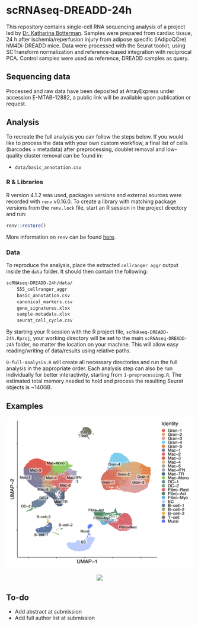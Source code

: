 # scRNAseq-DREADD-24h

This repository contains single-cell RNA sequencing analysis of a project led by [Dr. Katharina Botterman](mailto:katharina.bottermann@hhu.de). Samples were prepared from cardiac tissue, 24 h after ischemia/reperfusion injury from adipose specific (iAdipoQCre) hM4Di-DREADD mice. Data were processed with the Seurat toolkit, using SCTransform normalization and reference-based integration with reciprocal PCA. Control samples were used as reference, DREADD samples as query.

## Sequencing data

Processed and raw data have been deposited at ArrayExpress under accession E-MTAB-12882, a public link will be available upon publication or request.

## Analysis

To recreate the full analysis you can follow the steps below. If you would like to process the data with your own custom workflow, a final list of cells (barcodes + metadata) after preprocessing, doublet removal and low-quality cluster removal can be found in:

* `data/basic_annotation.csv`

### R & Libraries

R version 4.1.2 was used, packages versions and external sources were recorded with `renv` v0.16.0. To create a library with matching package versions from the `renv.lock` file, start an R session in the project directory and run:

```r
renv::restore()
```

More information on ```renv``` can be found [here](https://rstudio.github.io/renv/articles/renv.html).

### Data

To reproduce the analysis, place the extracted `cellranger aggr` output inside the `data` folder. It should then contain the following:

```bash
scRNAseq-DREADD-24h/data/
    555_cellranger_aggr
    basic_annotation.csv
    canonical_markers.csv
    gene_signatures.xlsx
    sample-metadata.xlsx
    seurat_cell_cycle.csv
```

By starting your R session with the R project file, `scRNAseq-DREADD-24h.Rproj`, your working directory will be set to the main `scRNAseq-DREADD-24h` folder, no matter the location on your machine. This will allow easy reading/writing of data/results using relative paths.

`0-full-analysis.R` will create all necessary directories and run the full analysis in the appropriate order. Each analysis step can also be run individually for better interactivity, starting from `1-preprocessing.R`. The estimated total memory needed to hold and process the resulting Seurat objects is ~140GB.

## Examples

<p align="center">
  <img src="/examples/DimPlot_basic_annotation.png" width="1000">
</p>

<p align="center">
  <img src="/examples/Heatmap.png" width="1000">
</p>

## To-do

* Add abstract at submission
* Add full author list at submission

